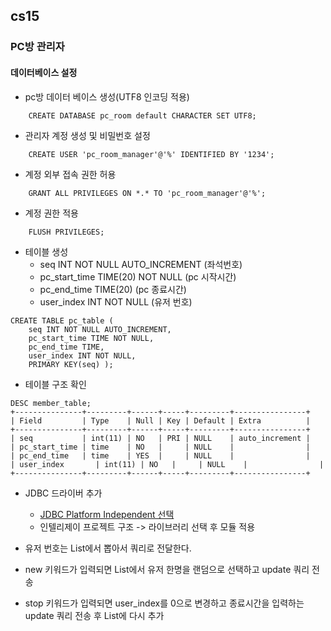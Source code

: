 cs15
----------------------

### PC방 관리자

#### 데이터베이스 설정

* pc방 데이터 베이스 생성(UTF8 인코딩 적용)
```mysql
    CREATE DATABASE pc_room default CHARACTER SET UTF8; 
```
* 관리자 계정 생성 및 비밀번호 설정
```mysql
    CREATE USER 'pc_room_manager'@'%' IDENTIFIED BY '1234';
```
* 계정 외부 접속 권한 허용
```mysql
    GRANT ALL PRIVILEGES ON *.* TO 'pc_room_manager'@'%';
```
* 계정 권한 적용
```mysql
    FLUSH PRIVILEGES;
```
* 테이블 생성
  * seq INT NOT NULL AUTO_INCREMENT (좌석번호)
  * pc_start_time TIME(20) NOT NULL (pc 시작시간)
  * pc_end_time TIME(20) (pc 종료시간)
  * user_index INT NOT NULL (유저 번호)

```mysql
CREATE TABLE pc_table ( 
    seq INT NOT NULL AUTO_INCREMENT, 
    pc_start_time TIME NOT NULL, 
    pc_end_time TIME, 
    user_index INT NOT NULL, 
    PRIMARY KEY(seq) );
```

* 테이블 구조 확인
```mysql
DESC member_table;
+---------------+---------+------+-----+---------+----------------+
| Field         | Type    | Null | Key | Default | Extra          |
+---------------+---------+------+-----+---------+----------------+
| seq           | int(11) | NO   | PRI | NULL    | auto_increment |
| pc_start_time | time    | NO   |     | NULL    |                |
| pc_end_time   | time    | YES  |     | NULL    |                |
| user_index       | int(11) | NO   |     | NULL    |                |
+---------------+---------+------+-----+---------+----------------+
```

* JDBC 드라이버 추가
  * [JDBC Platform Independent 선택](https://dev.mysql.com/downloads/connector/j/)
  * 인텔리제이 프로젝트 구조 -> 라이브러리 선택 후 모듈 적용

* 유저 번호는 List에서 뽑아서 쿼리로 전달한다.
* new 키워드가 입력되면 List에서 유저 한명을 랜덤으로 선택하고 update 쿼리 전송
* stop 키워드가 입력되면 user_index를 0으로 변경하고 종료시간을 입력하는 update 쿼리 전송 후 List에 다시 추가
